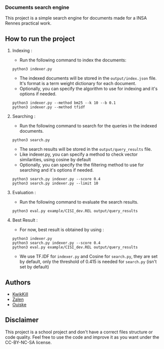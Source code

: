 ### Documents search engine

This project is a simple search engine for documents made for a INSA Rennes practical work.

## How to run the project

1. Indexing :
    - Run the following command to index the documents:
    ```
    python3 indexer.py
    ```
    - The indexed documents will be stored in the `output/index.json` file. 
    It's format is a term weight dictionary for each document.
    - Optionally, you can specify the algorithm to use for indexing and it's options if needed. 
    ```
    python3 indexer.py --method bm25 --k 10 --b 0.1
    python3 indexer.py --method tfidf
    ```

2. Searching :
    - Run the following command to search for the queries in the indexed documents.
    ```
    python3 search.py
    ```
    - The search results will be stored in the `output/query_results` file.
    - Like indexer.py, you can specify a method to check vector similarities, using cosine by default
    - Optionally, you can specify the the filtering method to use for searching and it's options if needed. 
    ```
    python3 search.py indexer.py --score 0.4
    python3 search.py indexer.py --limit 10
    ```

3. Evaluation :
    - Run the following command to evaluate the search results.
    ```
    python3 eval.py example/CISI_dev.REL output/query_results
    ```

4. Best Result :
   - For now, best result is obtained by using :
   ```
   python3 indexer.py
   python3 search.py indexer.py --score 0.4
   python3 eval.py example/CISI_dev.REL output/query_results
   ```
   - We use TF.IDF for `indexer.py` and Cosine for `search.py`, they are set by default, only the threshold of 0.415 is needed for `search.py` (isn't set by default)
## Authors

- [KwikKill](https://github.com/KwikKill)
- [Zalen](https://github.com/SirZalen)
- [Ouiske](https://github.com/ouiske)

## Disclaimer

This project is a school project and don't have a correct files structure or code quality.
Feel free to use the code and improve it as you want under the CC-BY-NC-SA license.

